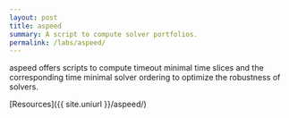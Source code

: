 ```yaml
---
layout: post
title: aspeed
summary: A script to compute solver portfolios.
permalink: /labs/aspeed/
---
```

aspeed offers scripts to compute timeout minimal time slices and the corresponding time minimal solver ordering to optimize the robustness of solvers.

[Resources]({{ site.uniurl }}/aspeed/)
